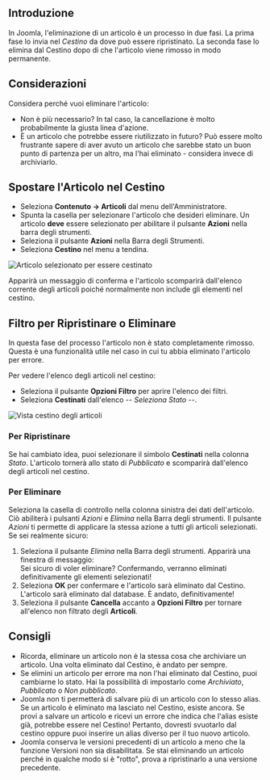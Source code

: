 <!-- Filename: J4.x:Deleting_an_Article / Display title: Articoli: Elimina -->

## Introduzione

In Joomla, l'eliminazione di un articolo è un processo in due fasi. La prima fase lo invia nel *Cestino* da dove può essere ripristinato. La seconda fase lo elimina dal Cestino dopo di che l'articolo viene rimosso in modo permanente.

## Considerazioni

Considera perché vuoi eliminare l'articolo:

- Non è più necessario? In tal caso, la cancellazione è molto probabilmente la giusta linea d'azione.
- È un articolo che potrebbe essere riutilizzato in futuro? Può essere molto frustrante sapere di aver avuto un articolo che sarebbe stato un buon punto di partenza per un altro, ma l'hai eliminato - considera invece di archiviarlo.

## Spostare l'Articolo nel Cestino

- Seleziona **Contenuto -> Articoli** dal menu dell'Amministratore.
- Spunta la casella per selezionare l'articolo che desideri eliminare. Un articolo **deve** essere selezionato per abilitare il pulsante **Azioni** nella barra degli strumenti.
- Seleziona il pulsante **Azioni** nella Barra degli Strumenti.
- Seleziona **Cestino** nel menu a tendina.

![Articolo selezionato per essere cestinato](../../../en/images/articles/articles-selected-to-trash.png)

Apparirà un messaggio di conferma e l'articolo scomparirà dall'elenco corrente degli articoli poiché normalmente non include gli elementi nel cestino.  

## Filtro per Ripristinare o Eliminare

In questa fase del processo l'articolo non è stato completamente rimosso. Questa è una funzionalità utile nel caso in cui tu abbia eliminato l'articolo per errore.

Per vedere l'elenco degli articoli nel cestino:

- Seleziona il pulsante **Opzioni Filtro** per aprire l'elenco dei filtri.
- Seleziona **Cestinati** dall'elenco *-- Seleziona Stato --*.

![Vista cestino degli articoli](../../../en/images/articles/articles-trash-list.png)

### Per Ripristinare

Se hai cambiato idea, puoi selezionare il simbolo **Cestinati** nella colonna *Stato*. L'articolo tornerà allo stato di *Pubblicato* e scomparirà dall'elenco degli articoli nel cestino.

### Per Eliminare

Seleziona la casella di controllo nella colonna sinistra dei dati dell'articolo. Ciò abiliterà i pulsanti *Azioni* e *Elimina* nella Barra degli strumenti. Il pulsante *Azioni* ti permette di applicare la stessa azione a tutti gli articoli selezionati. Se sei realmente sicuro:

1. Seleziona il pulsante *Elimina* nella Barra degli strumenti. Apparirà una finestra di messaggio:<br>
   <div class="alert alert-light">
   Sei sicuro di voler eliminare? Confermando, verranno eliminati definitivamente gli elementi selezionati!</div>
2. Seleziona **OK** per confermare e l'articolo sarà eliminato dal Cestino. L'articolo sarà eliminato dal database. È andato, definitivamente!
3. Seleziona il pulsante **Cancella** accanto a **Opzioni Filtro** per tornare all'elenco non filtrato degli **Articoli**.

## Consigli

- Ricorda, eliminare un articolo non è la stessa cosa che archiviare un articolo. Una volta eliminato dal Cestino, è andato per sempre.
- Se elimini un articolo per errore ma non l'hai eliminato dal Cestino, puoi cambiarne lo stato. Hai la possibilità di impostarlo come *Archiviato*, *Pubblicato* o *Non pubblicato*.
- Joomla non ti permetterà di salvare più di un articolo con lo stesso alias. Se un articolo è eliminato ma lasciato nel Cestino, esiste ancora. Se provi a salvare un articolo e ricevi un errore che indica che l'alias esiste già, potrebbe essere nel Cestino! Pertanto, dovresti svuotarlo dal cestino oppure puoi inserire un alias diverso per il tuo nuovo articolo.
- Joomla conserva le versioni precedenti di un articolo a meno che la funzione Versioni non sia disabilitata. Se stai eliminando un articolo perché in qualche modo si è "rotto", prova a ripristinarlo a una versione precedente.

